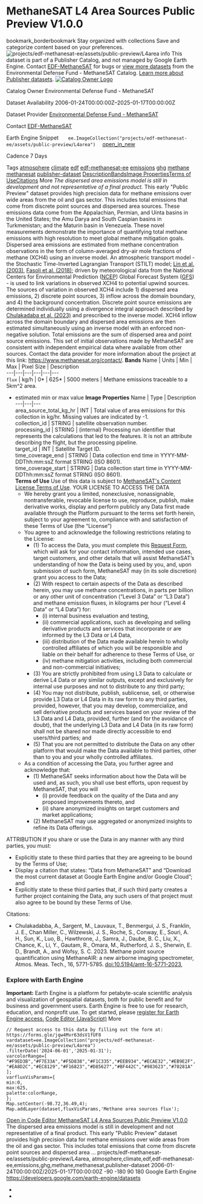  
#  MethaneSAT L4 Area Sources Public Preview V1.0.0 
bookmark_borderbookmark Stay organized with collections  Save and categorize content based on your preferences.
![projects/edf-methanesat-ee/assets/public-preview/L4area](https://developers.google.com/earth-engine/datasets/images/edf-methanesat-ee/projects_edf-methanesat-ee_assets_public-preview_L4area_sample.png)
info
This dataset is part of a Publisher Catalog, and not managed by Google Earth Engine. Contact [EDF-MethaneSAT](https://www.methanesat.org/contact) for bugs or [view more datasets](https://developers.google.com/earth-engine/datasets/publisher/edf-methanesat-ee) from the Environmental Defense Fund - MethaneSAT Catalog. [Learn more about Publisher datasets](https://developers.google.com/earth-engine/datasets/publisher). 
[ ![Catalog Owner Logo](https://developers.google.com/static/earth-engine/datasets/logos/edf-methanesat-ee_logo.png) ](https://www.methanesat.org/data) 

Catalog Owner
    Environmental Defense Fund - MethaneSAT 

Dataset Availability
    2006-01-24T00:00:00Z–2025-01-17T00:00:00Z 

Dataset Provider
     [ Environmental Defense Fund - MethaneSAT ](https://methanesat.org) 

Contact
    [EDF-MethaneSAT](https://www.methanesat.org/contact) 

Earth Engine Snippet
     `    ee.ImageCollection("projects/edf-methanesat-ee/assets/public-preview/L4area")   ` [ open_in_new ](https://code.earthengine.google.com/?scriptPath=Examples:Datasets/edf-methanesat-ee/projects_edf-methanesat-ee_assets_public-preview_L4area) 

Cadence
    7 Days 

Tags
     [atmosphere](https://developers.google.com/earth-engine/datasets/tags/atmosphere) [climate](https://developers.google.com/earth-engine/datasets/tags/climate) [edf](https://developers.google.com/earth-engine/datasets/tags/edf) [edf-methanesat-ee](https://developers.google.com/earth-engine/datasets/tags/edf-methanesat-ee) [emissions](https://developers.google.com/earth-engine/datasets/tags/emissions) [ghg](https://developers.google.com/earth-engine/datasets/tags/ghg) [methane](https://developers.google.com/earth-engine/datasets/tags/methane) [methanesat](https://developers.google.com/earth-engine/datasets/tags/methanesat) [publisher-dataset](https://developers.google.com/earth-engine/datasets/tags/publisher-dataset)
[Description](https://developers.google.com/earth-engine/datasets/catalog/projects_edf-methanesat-ee_assets_public-preview_L4area#description)[Bands](https://developers.google.com/earth-engine/datasets/catalog/projects_edf-methanesat-ee_assets_public-preview_L4area#bands)[Image Properties](https://developers.google.com/earth-engine/datasets/catalog/projects_edf-methanesat-ee_assets_public-preview_L4area#image-properties)[Terms of Use](https://developers.google.com/earth-engine/datasets/catalog/projects_edf-methanesat-ee_assets_public-preview_L4area#terms-of-use)[Citations](https://developers.google.com/earth-engine/datasets/catalog/projects_edf-methanesat-ee_assets_public-preview_L4area#citations) More
_The dispersed area emissions model is still in development and not representative of a final product._
This early "Public Preview" dataset provides high precision data for methane emissions over wide areas from the oil and gas sector. This includes total emissions that come from discrete point sources and dispersed area sources. These emissions data come from the Appalachian, Permian, and Uinta basins in the United States; the Amu Darya and South Caspian basins in Turkmenistan; and the Maturin basin in Venezuela. These novel measurements demonstrate the importance of quantifying total methane emissions with high resolution to meet global methane mitigation goals.
Dispersed area emissions are estimated from methane concentration observations in the form of column-averaged dry-air mole fractions of methane (XCH4) using an inverse model. An atmospheric transport model - the Stochastic Time-Inverted Lagrangian Transport (STILT) model; [Lin et al. (2003)](https://doi.org/10.1029/2002JD003161), [Fasoli et al. (2018)](https://doi.org/10.5194/gmd-11-2813-2018); driven by meteorological data from the National Centers for Environmental Prediction ([NCEP](https://www.weather.gov/ncep/)) Global Forecast System ([GFS](https://www.emc.ncep.noaa.gov/emc/pages/numerical_forecast_systems/gfs.php)) - is used to link variations in observed XCH4 to potential upwind sources.
The sources of variation in observed XCH4 include 1) dispersed area emissions, 2) discrete point sources, 3) inflow across the domain boundary, and 4) the background concentration. Discrete point source emissions are determined individually using a divergence integral approach described by [Chulakadaba et al. (2023)](https://egusphere.copernicus.org/preprints/2023/egusphere-2023-822/) and prescribed to the inverse model. XCH4 inflow across the domain boundary and dispersed area emissions are then estimated simultaneously using an inverse model with an enforced non-negative solution. Total emissions are the sum of dispersed area and point source emissions.
This set of initial observations made by MethaneSAT are consistent with independent empirical data where available from other sources. Contact the data provider for more information about the project at this link: <https://www.methanesat.org/contact/>.
**Bands**
Name | Units | Min | Max | Pixel Size | Description  
---|---|---|---|---|---  
`flux` | kg/h |  0*  |  625*  |  5000 meters  | Methane emissions traceable to a 5km^2 area.  
* estimated min or max value 
**Image Properties**
Name | Type | Description  
---|---|---  
area_source_total_kg_hr | INT | Total value of area emissions for this collection in kg/hr. Missing values are indicated by -1.  
collection_id | STRING | satellite observation number.  
processing_id | STRING | (internal) Processing run identifier that represents the calculations that led to the features. It is not an attribute describing the flight, but the processing pipeline.  
target_id | INT | Satellite Target ID.  
time_coverage_end | STRING | Data collection end time in YYYY-MM-DDThh:mm:ssZ format STRING (ISO 8601).  
time_coverage_start | STRING | Data collection start time in YYYY-MM-DDThh:mm:ssZ format STRING (ISO 8601).  
**Terms of Use**
Use of this data is subject to [MethaneSAT's Content License Terms of Use](https://www.methanesat.org/sites/default/files/2025-02/MethaneSAT%20-%20Content%20License%20Terms%20of%20Use%20%28Revised%202-12-2025%29%5B25%5D.pdf).
YOUR LICENSE TO ACCESS THE DATA
  * We hereby grant you a limited, nonexclusive, nonassignable, nontransferable, revocable license to use, reproduce, publish, make derivative works, display and perform publicly any Data first made available through the Platform pursuant to the terms set forth herein, subject to your agreement to, compliance with and satisfaction of these Terms of Use (the “License”)
  * You agree to and acknowledge the following restrictions relating to the License:
    * (1) To access the Data, you must complete this [Request Form](https://docs.google.com/forms/d/e/1FAIpQLSdzJDwpTs99tMT5bGk0gep10_UEHi64kGtJWat1FrP8ZjwQcA/viewform), which will ask for your contact information, intended use cases, target customers, and other details that will assist MethaneSAT’s understanding of how the Data is being used by you, and, upon submission of such form, MethaneSAT may (in its sole discretion) grant you access to the Data;
    * (2) With respect to certain aspects of the Data as described herein, you may use methane concentrations, in parts per billion or any other unit of concentration (“Level 3 Data” or “L3 Data”) and methane emission fluxes, in kilograms per hour (“Level 4 Data” or “L4 Data”) for:
      * (i) internal business evaluation and testing,
      * (ii) commercial applications, such as developing and selling derivative products and services that incorporate or are informed by the L3 Data or L4 Data,
      * (iii) distribution of the Data made available herein to wholly controlled affiliates of which you will be responsible and liable on their behalf for adherence to these Terms of Use, or
      * (iv) methane mitigation activities, including both commercial and non-commercial initiatives;
    * (3) You are strictly prohibited from using L3 Data to calculate or derive L4 Data or any similar outputs, except and exclusively for internal use purposes and not to distribute to any third party;
    * (4) You may not distribute, publish, sublicense, sell, or otherwise provide L3 Data or L4 Data in its raw form to any third parties, provided, however, that you may develop, commercialize, and sell derivative products and services based on your review of the L3 Data and L4 Data, provided, further (and for the avoidance of doubt), that the underlying L3 Data and L4 Data (in its raw form) shall not be shared nor made directly accessible to end users/third parties; and
    * (5) That you are not permitted to distribute the Data on any other platform that would make the Data available to third parties, other than to you and your wholly controlled affiliates.
  * As a condition of accessing the Data, you further agree and acknowledge that:
    * (1) MethaneSAT seeks information about how the Data will be used and, as such, you shall use best efforts, upon request by MethaneSAT, that you will
      * (i) provide feedback on the quality of the Data and any proposed improvements thereto, and
      * (ii) share anonymized insights on target customers and market applications;
    * (2) MethaneSAT may use aggregated or anonymized insights to refine its Data offerings.


ATTRIBUTION
If you share or use the Data in any manner with any third parties, you must:
  * Explicitly state to these third parties that they are agreeing to be bound by the Terms of Use;
  * Display a citation that states: “Data from MethaneSAT” and “Download the most current dataset at Google Earth Engine and/or Google Cloud”; and
  * Explicitly state to these third parties that, if such third party creates a further project containing the Data, any such users of that project must also agree to be bound by these Terms of Use.


Citations:
  * Chulakadabba, A., Sargent, M., Lauvaux, T., Benmergui, J. S., Franklin, J. E., Chan Miller, C., Wilzewski, J. S., Roche, S., Conway, E., Souri, A. H., Sun, K., Luo, B., Hawthrone, J., Samra, J., Daube, B. C., Liu, X., Chance, K., Li, Y., Gautam, R., Omara, M., Rutherford, J. S., Sherwin, E. D., Brandt, A., and Wofsy, S. C. 2023. Methane point source quantification using MethaneAIR: a new airborne imaging spectrometer, Atmos. Meas. Tech., 16, 5771-5785. [doi:10.5194/amt-16-5771-2023](https://doi.org/10.5194/amt-16-5771-2023),


### Explore with Earth Engine
**Important:** Earth Engine is a platform for petabyte-scale scientific analysis and visualization of geospatial datasets, both for public benefit and for business and government users. Earth Engine is free to use for research, education, and nonprofit use. To get started, please [register for Earth Engine access.](https://console.cloud.google.com/earth-engine)
[Code Editor (JavaScript)](https://developers.google.com/earth-engine/datasets/catalog/projects_edf-methanesat-ee_assets_public-preview_L4area#code-editor-javascript-sample) More
```
// Request access to this data by filling out the form at: https://forms.gle/jqw4Mvr63dsV1fUF8
vardataset=ee.ImageCollection("projects/edf-methanesat-ee/assets/public-preview/L4area")
.filterDate('2024-06-01','2025-01-31');
varcolorRange=[
"#F9ED3B","#F7E33A","#F5D838","#F1C335","#EEB934","#ECAE32","#EB9E2F",
"#EA8D2C","#EC8129","#F16823","#D85627","#BF442C","#983623","#70281A"
];
varfluxVisParams={
min:0,
max:625,
palette:colorRange,
};
Map.setCenter(-98.72,36.49,4);
Map.addLayer(dataset,fluxVisParams,'Methane area sources flux');
```
[ Open in Code Editor ](https://code.earthengine.google.com/?scriptPath=Examples:Datasets/edf-methanesat-ee/projects_edf-methanesat-ee_assets_public-preview_L4area)
[ MethaneSAT L4 Area Sources Public Preview V1.0.0 ](https://developers.google.com/earth-engine/datasets/catalog/projects_edf-methanesat-ee_assets_public-preview_L4area)
The dispersed area emissions model is still in development and not representative of a final product. This early "Public Preview" dataset provides high precision data for methane emissions over wide areas from the oil and gas sector. This includes total emissions that come from discrete point sources and dispersed area …
projects/edf-methanesat-ee/assets/public-preview/L4area, atmosphere,climate,edf,edf-methanesat-ee,emissions,ghg,methane,methanesat,publisher-dataset 
2006-01-24T00:00:00Z/2025-01-17T00:00:00Z
-90 -180 90 180 
Google Earth Engine
https://developers.google.com/earth-engine/datasets
  * [ ](https://doi.org/https://methanesat.org)
  * [ ](https://doi.org/https://developers.google.com/earth-engine/datasets/catalog/projects_edf-methanesat-ee_assets_public-preview_L4area)


